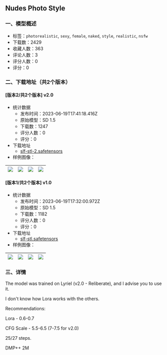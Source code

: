 ## Nudes Photo Style
### 一、模型概述

- 标签：`photorealistic`, `sexy`, `female`, `naked`, `style`, `realistic`, `nsfw`
- 下载数：2429
- 收藏人数：363
- 评论人数：3
- 评分人数：0
- 评分：0

### 二、下载地址（共2个版本）

#### [版本2/共2个版本] v2.0

- 统计数据
  - 发布时间：2023-06-19T17:41:18.416Z
  - 原始模型：SD 1.5
  - 下载数：1247
  - 评分人数：0
  - 评分：0
- 下载地址
  - [slf-stl-2.safetensors](https://civitai.com/api/download/models/99637)
- 样例图像：

| <img src="https://image.civitai.com/xG1nkqKTMzGDvpLrqFT7WA/74113f61-6e91-4925-b760-78b4599d0a82/width=450/1209480.jpeg" /> | <img src="https://image.civitai.com/xG1nkqKTMzGDvpLrqFT7WA/29f99fd4-df9d-4bc9-a32f-59b3f1f12700/width=450/1209469.jpeg" /> | <img src="https://image.civitai.com/xG1nkqKTMzGDvpLrqFT7WA/ac8cf75d-cfe0-4766-8822-968f4b99b35e/width=450/1209467.jpeg" /> | <img src="https://image.civitai.com/xG1nkqKTMzGDvpLrqFT7WA/84c98ced-99be-4a28-b32b-102f13ea64a0/width=450/1209473.jpeg" /> |
| ---- | ---- | ---- | ---- |

#### [版本1/共2个版本] v1.0

- 统计数据
  - 发布时间：2023-06-19T17:32:00.972Z
  - 原始模型：SD 1.5
  - 下载数：1182
  - 评分人数：0
  - 评分：0
- 下载地址
  - [slf-stl.safetensors](https://civitai.com/api/download/models/86976)
- 样例图像：

| <img src="https://image.civitai.com/xG1nkqKTMzGDvpLrqFT7WA/cd7a37ac-331c-4ed7-8d4e-be4d668ce030/width=450/992761.jpeg" /> | <img src="https://image.civitai.com/xG1nkqKTMzGDvpLrqFT7WA/3c6214cd-8dae-4a15-8926-6c0d2f4cd096/width=450/992763.jpeg" /> | <img src="https://image.civitai.com/xG1nkqKTMzGDvpLrqFT7WA/c6d8340e-22a5-40c7-a997-f63f08dc3e5e/width=450/992769.jpeg" /> | <img src="https://image.civitai.com/xG1nkqKTMzGDvpLrqFT7WA/a3e2f774-a7e8-46e9-95ce-c427d7487f73/width=450/992771.jpeg" /> |
| ---- | ---- | ---- | ---- |


### 三、详情
<p>The model was trained on Lyriel (v2.0 - Reliberate), and I advise you to use it.</p><p>I don't know how Lora works with the others.</p><p>Recommendations:</p><p>Lora - 0.6-0.7</p><p>CFG Scale - 5.5-6.5 (7-7.5 for v2.0)</p><p>25/27 steps.</p><p>DMP++ 2M</p>
